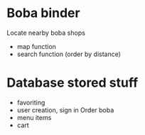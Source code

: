 # Boba binder
Locate nearby boba shops
- map function
- search function (order by distance)
# Database stored stuff
- favoriting
- user creation, sign in
Order boba 
- menu items
- cart